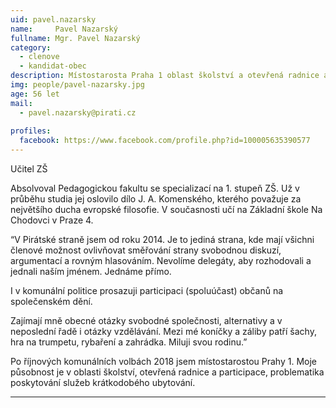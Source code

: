 ```yaml
---
uid: pavel.nazarsky
name:     Pavel Nazarský
fullname: Mgr. Pavel Nazarský 
category:
  - clenove
  - kandidat-obec 
description: Místostarosta Praha 1 oblast školství a otevřená radnice a participaci, učitel 1. st. ZŠ
img: people/pavel-nazarsky.jpg
age: 56 let
mail:
  - pavel.nazarsky@pirati.cz
 
profiles:
  facebook: https://www.facebook.com/profile.php?id=100005635390577
---
```


Učitel ZŠ

Absolvoval Pedagogickou fakultu se specializací na 1. stupeň ZŠ. Už v průběhu studia jej oslovilo dílo J. A. Komenského, kterého považuje za největšího ducha evropské filosofie.
V současnosti učí na Základní škole Na Chodovci v Praze 4.

“V Pirátské straně jsem od roku 2014. Je to jediná strana, kde mají všichni členové možnost ovlivňovat směřování strany svobodnou diskuzí, argumentací a rovným hlasováním. Nevolíme delegáty, aby rozhodovali a jednali naším jménem. Jednáme přímo.

I v komunální politice prosazuji participaci (spoluúčast) občanů na společenském dění.

Zajímají mně obecné otázky svobodné společnosti, alternativy a v neposlední řadě i otázky vzdělávání.
Mezi mé koníčky a záliby patří šachy, hra na trumpetu, rybaření a zahrádka.
Miluji svou rodinu.”

Po říjnových komunálních volbách 2018 jsem místostarostou Prahy 1. Moje působnost je v oblasti školství, otevřená radnice a participace, problematika poskytování služeb krátkodobého ubytování.


---
